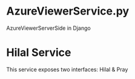 AzureViewerService.py
=====================

AzureViewerServerSide in Django

Hilal Service
==============

This service exposes two interfaces:
Hilal & Pray

